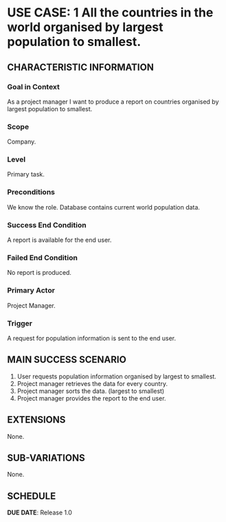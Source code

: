 # USE CASE: 1 All the countries in the world organised by largest population to smallest.

## CHARACTERISTIC INFORMATION

### Goal in Context

As a project manager I want to produce a report on countries organised by largest population to smallest.

### Scope

Company.

### Level

Primary task.

### Preconditions

We know the role.  Database contains current world population data.

### Success End Condition

A report is available for the end user.

### Failed End Condition

No report is produced.

### Primary Actor

Project Manager.

### Trigger

A request for population information is sent to the end user.

## MAIN SUCCESS SCENARIO

1. User requests population information organised by largest to smallest.
2. Project manager retrieves the data for every country. 
3. Project manager sorts the data. (largest to smallest)
4. Project manager provides the report to the end user.

## EXTENSIONS

None.

## SUB-VARIATIONS

None.

## SCHEDULE

**DUE DATE**: Release 1.0

